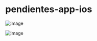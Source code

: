 # pendientes-app-ios

![image](https://github.com/emidiaz00/pendientes-app-ios/assets/79696588/11b8be35-66f2-4b2d-9c9e-64d0568a2ec3)

![image](https://github.com/emidiaz00/pendientes-app-ios/assets/79696588/9f7abc41-8904-4173-a87d-7f11ef9c05d8)
